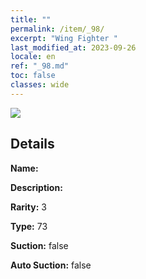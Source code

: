 ```yaml
---
title: ""
permalink: /item/_98/
excerpt: "Wing Fighter "
last_modified_at: 2023-09-26
locale: en
ref: "_98.md"
toc: false
classes: wide
---
```



 ![](/images/item/_p.png)



## Details

 **Name:**  

 **Description:** 

 **Rarity:** 3 

 **Type:** 73 

 **Suction:** false 

 **Auto Suction:** false 


